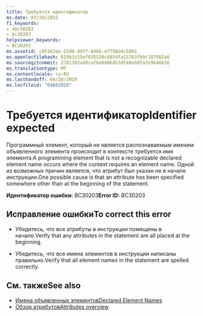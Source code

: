 ```yaml
---
title: Требуется идентификатор
ms.date: 07/20/2015
f1_keywords:
- vbc30203
- bc30203
helpviewer_keywords:
- BC30203
ms.assetid: c05162ee-55d0-4d7f-84bb-e7758d4c5081
ms.openlocfilehash: 619b1c55ef035530c6854fa15763fb9c187565a6
ms.sourcegitcommit: 2701302a99cafbe0d86d53d540eb0fa7e9b46b36
ms.translationtype: MT
ms.contentlocale: ru-RU
ms.lasthandoff: 04/28/2019
ms.locfileid: "64662026"
---
```

# <a name="identifier-expected"></a><span data-ttu-id="b911e-102">Требуется идентификатор</span><span class="sxs-lookup"><span data-stu-id="b911e-102">Identifier expected</span></span>
<span data-ttu-id="b911e-103">Программный элемент, который не является распознаваемым именем объявленного элемента происходит в контексте требуется имя элемента.</span><span class="sxs-lookup"><span data-stu-id="b911e-103">A programming element that is not a recognizable declared element name occurs where the context requires an element name.</span></span> <span data-ttu-id="b911e-104">Одной из возможных причин является, что атрибут был указан не в начале инструкции.</span><span class="sxs-lookup"><span data-stu-id="b911e-104">One possible cause is that an attribute has been specified somewhere other than at the beginning of the statement.</span></span>  
  
 <span data-ttu-id="b911e-105">**Идентификатор ошибки:** BC30203</span><span class="sxs-lookup"><span data-stu-id="b911e-105">**Error ID:** BC30203</span></span>  
  
## <a name="to-correct-this-error"></a><span data-ttu-id="b911e-106">Исправление ошибки</span><span class="sxs-lookup"><span data-stu-id="b911e-106">To correct this error</span></span>  
  
- <span data-ttu-id="b911e-107">Убедитесь, что все атрибуты в инструкции помещены в начале.</span><span class="sxs-lookup"><span data-stu-id="b911e-107">Verify that any attributes in the statement are all placed at the beginning.</span></span>  
  
- <span data-ttu-id="b911e-108">Убедитесь, что все имена элементов в инструкции написаны правильно.</span><span class="sxs-lookup"><span data-stu-id="b911e-108">Verify that all element names in the statement are spelled correctly.</span></span>  
  
## <a name="see-also"></a><span data-ttu-id="b911e-109">См. также</span><span class="sxs-lookup"><span data-stu-id="b911e-109">See also</span></span>

- [<span data-ttu-id="b911e-110">Имена объявленных элементов</span><span class="sxs-lookup"><span data-stu-id="b911e-110">Declared Element Names</span></span>](../../../visual-basic/programming-guide/language-features/declared-elements/declared-element-names.md)
- [<span data-ttu-id="b911e-111">Обзор атрибутов</span><span class="sxs-lookup"><span data-stu-id="b911e-111">Attributes overview</span></span>](../../../visual-basic/programming-guide/concepts/attributes/index.md)
